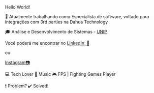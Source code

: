 

<!--
**nelonard/nelonard** is a ✨ _special_ ✨ repository because its `README.md` (this file) appears on your GitHub profile.

Here are some ideas to get you started:

- 🔭 I’m currently working on ...
- 🌱 I’m currently learning ...
- 👯 I’m looking to collaborate on ...
- 🤔 I’m looking for help with ...
- 💬 Ask me about ...
- 📫 How to reach me: ...
- 😄 Pronouns: ...
- ⚡ Fun fact: ...
-->

Hello World!



:paperclip: Atualmente trabalhando como Especialista de software, voltado para integrações com 3rd parties na Dahua Technology


:mortar_board: Análise e Desenvolvimento de Sistemas - <a href="https://https://www.unip.br/presencial/">UNIP</a>



Você poderá me encontrar no <a href="https://www.linkedin.com/in/leonardo-silva-1626b8161/">LinkedIn: :office:</a>


ou

<a href="https:instagram.com/nelonardo"> Instagram:camera:</a>




:computer: Tech Lover
:blue_heart: Music
:video_game: FPS | Fighting Games Player


:heavy_exclamation_mark: Problem? :heavy_check_mark: Solved!




